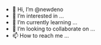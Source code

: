 - 👋 Hi, I’m @newdeno
- 👀 I’m interested in ...
- 🌱 I’m currently learning ...
- 💞️ I’m looking to collaborate on ...
- 📫 How to reach me ...

<!---
newdeno/newdeno is a ✨ special ✨ repository because its `README.md` (this file) appears on your GitHub profile.
You can click the Preview link to take a look at your changes.
--->
